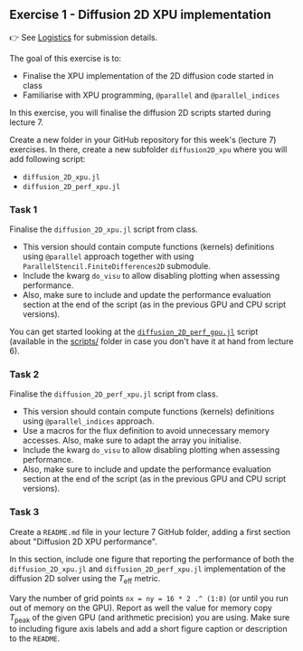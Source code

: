 <!--This file was generated, do not modify it.-->
## Exercise 1 - **Diffusion 2D XPU implementation**

👉 See [Logistics](/logistics/#submission) for submission details.

The goal of this exercise is to:
- Finalise the XPU implementation of the 2D diffusion code started in class
- Familiarise with XPU programming, `@parallel` and `@parallel_indices`

In this exercise, you will finalise the diffusion 2D scripts started during lecture 7.

Create a new folder in your GitHub repository for this week's (lecture 7) exercises. In there, create a new subfolder `diffusion2D_xpu` where you will add following script:
- `diffusion_2D_xpu.jl`
- `diffusion_2D_perf_xpu.jl`

### Task 1

Finalise the `diffusion_2D_xpu.jl` script from class.
- This version should contain compute functions (kernels) definitions using `@parallel` approach together with using `ParallelStencil.FiniteDifferences2D` submodule.
- Include the kwarg `do_visu` to allow disabling plotting when assessing performance.
- Also, make sure to include and update the performance evaluation section at the end of the script (as in the previous GPU and CPU script versions).

You can get started looking at the [`diffusion_2D_perf_gpu.jl`](https://github.com/eth-vaw-glaciology/course-101-0250-00/blob/main/scripts/) script (available in the [scripts/](https://github.com/eth-vaw-glaciology/course-101-0250-00/blob/main/scripts/) folder in case you don't have it at hand from lecture 6).

### Task 2

Finalise the `diffusion_2D_perf_xpu.jl` script from class.
- This version should contain compute functions (kernels) definitions using `@parallel_indices` approach.
- Use a macros for the flux definition to avoid unnecessary memory accesses. Also, make sure to adapt the array you initialise.
- Include the kwarg `do_visu` to allow disabling plotting when assessing performance.
- Also, make sure to include and update the performance evaluation section at the end of the script (as in the previous GPU and CPU script versions).

### Task 3

Create a `README.md` file in your lecture 7 GitHub folder, adding a first section about "Diffusion 2D XPU performance".

In this section, include one figure that reporting the performance of both the `diffusion_2D_xpu.jl` and `diffusion_2D_perf_xpu.jl` implementation of the diffusion 2D solver using the $T_\mathrm{eff}$ metric.

Vary the number of grid points `nx = ny = 16 * 2 .^ (1:8)` (or until you run out of memory on the GPU). Report as well the value for memory copy $T_\mathrm{peak}$ of the given GPU (and arithmetic precision) you are using. Make sure to including figure axis labels and add a short figure caption or description to the `README`.


